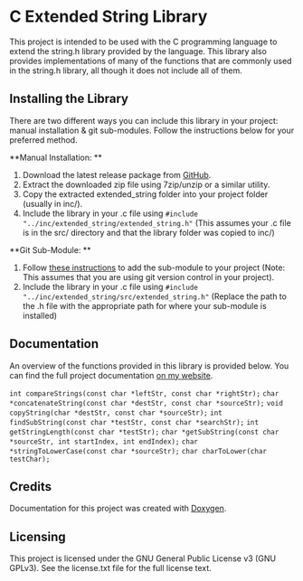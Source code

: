 # C Extended String Library

This project is intended to be used with the C programming language to extend the string.h library provided by the language. This library also provides implementations of many of the functions that are commonly used in the string.h library, all though it does not include all of them.

## Installing the Library

There are two different ways you can include this library in your project: manual installation & git sub-modules. Follow the instructions below for your preferred method.

**Manual Installation: **
1. Download the latest release package from [GitHub](https://github.com/samgerstner/extended_string/releases).
2. Extract the downloaded zip file using 7zip/unzip or a similar utility.
3. Copy the extracted extended_string folder into your project folder (usually in inc/).
4. Include the library in your .c file using `#include "../inc/extended_string/extended_string.h"` (This assumes your .c file is in the src/ directory and that the library folder was copied to inc/)

**Git Sub-Module: **
1. Follow [these instructions](https://github.blog/2016-02-01-working-with-submodules/) to add the sub-module to your project (Note: This assumes that you are using git version control in your project).
2. Include the library in your .c file using `#include "../inc/extended_string/src/extended_string.h"` (Replace the path to the .h file with the appropriate path for where your sub-module is installed)

## Documentation

An overview of the functions provided in this library is provided below. You can find the full project documentation [on my website](https://samgerstner.pro/docs/c-extended-string).

`int compareStrings(const char *leftStr, const char *rightStr);`
`char *concatenateString(const char *destStr, const char *sourceStr);`
`void copyString(char *destStr, const char *sourceStr);`
`int findSubString(const char *testStr, const char *searchStr);`
`int getStringLength(const char *testStr);`
`char *getSubString(const char *sourceStr, int startIndex, int endIndex);`
`char *stringToLowerCase(const char *sourceStr);`
`char charToLower(char testChar);`

## Credits

Documentation for this project was created with [Doxygen](https://www.doxygen.nl/).


## Licensing
This project is licensed under the GNU General Public License v3 (GNU GPLv3). See the license.txt file for the full license text.